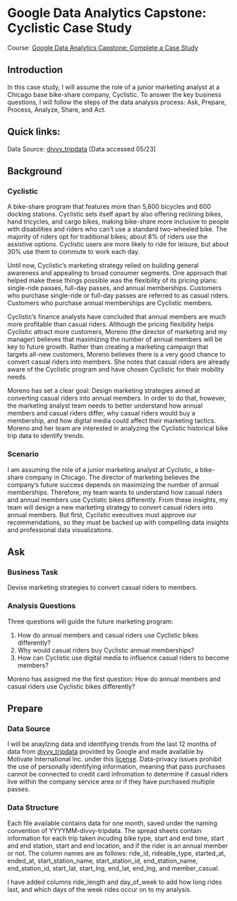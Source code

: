 # Google Data Analytics Capstone: Cyclistic Case Study
Course: [Google Data Analytics Capstone: Complete a Case Study](https://www.coursera.org/learn/google-data-analytics-capstone?specialization=data-analytics-certificate)
## Introduction

In this case study, I will assume the role of a junior marketing analyst at a Chicago base bike-share company, Cyclistic. To answer the key business questions, I will follow the steps of the data analysis process: Ask, Prepare, Process, Analyze, Share, and Act.
## Quick links:

Data Source: [divvy_tripdata](https://divvy-tripdata.s3.amazonaws.com/index.html) [Data accessed 05/23]

## Background

### Cyclistic
A bike-share program that features more than 5,800 bicycles and 600 docking stations. Cyclistic sets itself apart by also offering reclining bikes, hand tricycles, and cargo bikes, making bike-share more inclusive to people with disabilities and riders who can’t use a standard two-wheeled bike. The majority of riders opt for traditional bikes; about 8% of riders use the assistive options. Cyclistic users are more likely to ride for leisure, but about 30% use them to commute to work each day.

Until now, Cyclistic’s marketing strategy relied on building general awareness and appealing to broad consumer segments. One approach that helped make these things possible was the flexibility of its pricing plans: single-ride passes, full-day passes, and annual memberships. Customers who purchase single-ride or full-day passes are referred to as casual riders. Customers who purchase annual memberships are Cyclistic members.

Cyclistic’s finance analysts have concluded that annual members are much more profitable than casual riders. Although the pricing flexibility helps Cyclistic attract more customers, Moreno (the director of marketing and my manager) believes that maximizing the number of annual members will be key to future growth. Rather than creating a marketing campaign that targets all-new customers, Moreno believes there is a very good chance to convert casual riders into members. She notes that casual riders are already aware of the Cyclistic program and have chosen Cyclistic for their mobility needs.

Moreno has set a clear goal: Design marketing strategies aimed at converting casual riders into annual members. In order to do that, however, the marketing analyst team needs to better understand how annual members and casual riders differ, why casual riders would buy a membership, and how digital media could affect their marketing tactics. Moreno and her team are interested in analyzing the Cyclistic historical bike trip data to identify trends.

### Scenario
I am assuming the role of a junior marketing analyst at Cyclistic, a bike-share company in Chicago. The director of marketing believes the company’s future success depends on maximizing the number of annual memberships. Therefore, my team wants to understand how casual riders and annual members use Cyclistic bikes differently. From these insights, my team will design a new marketing strategy to convert casual riders into annual members. But first, Cyclistic executives must approve our recommendations, so they must be backed up with compelling data insights and professional data visualizations.

## Ask
### Business Task
Devise marketing strategies to convert casual riders to members.

### Analysis Questions

Three questions will guide the future marketing program:
1. How do annual members and casual riders use Cyclistic bikes differently?
2. Why would casual riders buy Cyclistic annual memberships?
3. How can Cyclistic use digital media to influence casual riders to become members?

Moreno has assigned me the first question: How do annual members and casual riders use Cyclistic bikes
differently?

## Prepare

### Data Source
I will be anaylzing data and identifying trends from the last 12 months of data from [divvy_tripdata](https://divvy-tripdata.s3.amazonaws.com/index.html) provided by Google and made available by Motivate International Inc. under this [license](https://ride.divvybikes.com/data-license-agreement). Data-privacy issues prohibit the use of personally identifying information, meaning that pass purchases cannot be connected to credit card infromation to determine if casual riders live within the company service area or if they have purchased multiple passes.

### Data Structure
Each file available contains data for one month, saved under the naming convention of YYYYMM-divvy-tripdata. The spread sheets contain information for each trip taken incuding bike type, start and end time, start and end station, start and end location, and if the rider is an annual member or not. The column names are as follows: ride_id, rideable_type, started_at, ended_at, start_station_name, start_station_id, end_station_name, end_station_id, start_lat, start_lng, end_lat, end_lng, and member_casual.

I have added columns ride_length and day_of_week to add how long rides last, and which days of the week rides occur on to my analysis.
